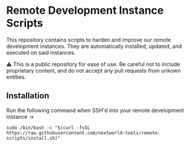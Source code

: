 # Remote Development Instance Scripts

This repository contains scripts to harden and improve our remote development instances. They are
automatically installed, updated, and executed on said instances.

⚠️ This is a public repository for ease of use. Be careful not to include proprietary content, and
do not accept any pull requests from unkown entities.

## Installation

Run the following command when SSH'd into your remote development instance →

```shell
sudo /bin/bash -c "$(curl -fsSL https://raw.githubusercontent.com/nextworld-tools/remote-scripts/install.sh)"
```